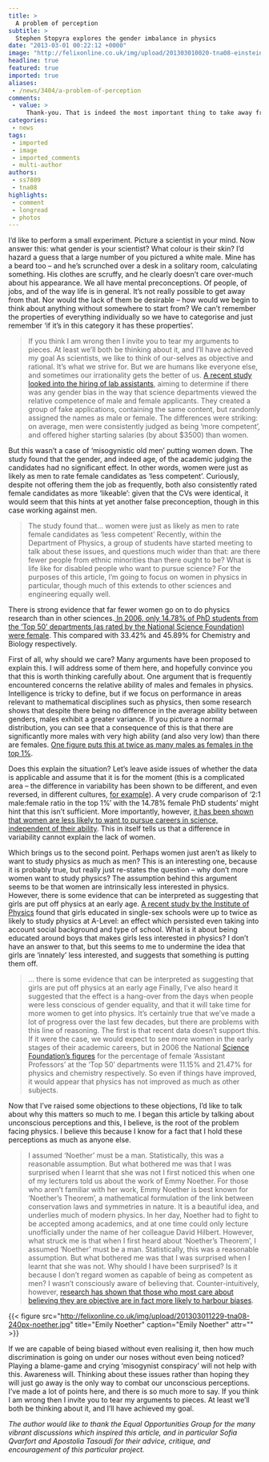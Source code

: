 ```yaml
---
title: >
  A problem of perception
subtitle: >
  Stephen Stopyra explores the gender imbalance in physics
date: "2013-03-01 00:22:12 +0000"
image: "http://felixonline.co.uk/img/upload/201303010020-tna08-einstein.jpg"
headline: true
featured: true
imported: true
aliases:
 - /news/3404/a-problem-of-perception
comments:
 - value: >
     Thank-you. That is indeed the most important thing to take away from this - that we need to be aware of how our perceptions influence us. It isn't enough to believe there is somehow a vague 'them' causing discrimination. Everyone, both women and men, needs to think about their own perceptions more if we are ever to change things. If all the people mentioned in the study had stopped to think twice about whether they were really making the right decision, I bet it would have made a big difference. But when pressed for time, that is obviously a very hard thing to do, something we shouldn't underestimate. <br> <br>And you are quite right that this is only the tip of the iceberg with regards the effect of perceptions. It's not realistic to do away with them altogether, nor would that even be a good thing to want (we'd be little more than machines if we were 100% rational, after-all). It's something we should strive to be aware of whenever important decisions are made, however.,The example you put of ‘Noether’s Theor
categories:
 - news
tags:
 - imported
 - image
 - imported_comments
 - multi-author
authors:
 - ss7809
 - tna08
highlights:
 - comment
 - longread
 - photos
---
```


I‘d like to perform a small experiment. Picture a scientist in your mind. Now answer this: what gender is your scientist? What colour is their skin? I’d hazard a guess that a large number of you pictured a white male. Mine has a beard too – and he’s scrunched over a desk in a solitary room, calculating something. His clothes are scruffy, and he clearly doesn’t care over-much about his appearance.
 We all have mental preconceptions. Of people, of jobs, and of the way life is in general. It’s not really possible to get away from that. Nor would the lack of them be desirable – how would we begin to think about anything without somewhere to start from? We can’t remember the properties of everything individually so we have to categorise and just remember ‘if it’s in this category it has these properties’.
> If you think I am wrong then I invite you to tear my arguments to pieces. At least we’ll both be thinking about it, and I’ll have achieved my goal
As scientists, we like to think of our-selves as objective and rational. It’s what we strive for. But we are humans like everyone else, and sometimes our irrationality gets the better of us. [A recent study looked into the hiring of lab assistants](http://www.pnas.org/content/early/2012/09/14/1211286109), aiming to determine if there was any gender bias in the way that science departments viewed the relative competence of male and female applicants. They created a group of fake applications, containing the same content, but randomly assigned the names as male or female. The differences were striking: on average, men were consistently judged as being ‘more competent’, and offered higher starting salaries (by about $3500) than women.

But this wasn’t a case of ‘misogynistic old men’ putting women down. The study found that the gender, and indeed age, of the academic judging the candidates had no significant effect. In other words, women were just as likely as men to rate female candidates as ‘less competent’. Curiously, despite not offering them the job as frequently, both also consistently rated female candidates as more ‘likeable’: given that the CVs were identical, it would seem that this hints at yet another false preconception, though in this case working against men.
> The study found that... women were just as likely as men to rate female candidates as ‘less competent’
Recently, within the Department of Physics, a group of students have started meeting to talk about these issues, and questions much wider than that: are there fewer people from ethnic minorities than there ought to be? What is life like for disabled people who want to pursue science? For the purposes of this article, I’m going to focus on women in physics in particular, though much of this extends to other sciences and engineering equally well.

There is strong evidence that far fewer women go on to do physics research than in other sciences.[ In 2006, only 14.78% of PhD students from the ‘Top 50’ departments (as rated by the National Science Foundation) were female](http://www.sciencemag.org/content/309/5738/1190.summary). This compared with 33.42% and 45.89% for Chemistry and Biology respectively.

First of all, why should we care? Many arguments have been proposed to explain this. I will address some of them here, and hopefully convince you that this is worth thinking carefully about. One argument that is frequently encountered concerns the relative ability of males and females in physics. Intelligence is tricky to define, but if we focus on performance in areas relevant to mathematical disciplines such as physics, then some research shows that despite there being no difference in the average ability between genders, males exhibit a greater variance. If you picture a normal distribution, you can see that a consequence of this is that there are significantly more males with very high ability (and also very low) than there are females. [One figure puts this at twice as many males as females in the top 1%](http://www.ncbi.nlm.nih.gov/pmc/articles/PMC3230041/).

Does this explain the situation? Let’s leave aside issues of whether the data is applicable and assume that it is for the moment (this is a complicated area – the difference in variability has been shown to be different, and even reversed, in different cultures, [for example](http://link.springer.com/article/10.1007%2FBF01420741?LI=true#page-1)). A very crude comparison of ‘2:1 male:female ratio in the top 1%’ with the 14.78% female PhD students’ might hint that this isn’t sufficient. More importantly, however, [it has been shown that women are less likely to want to pursue careers in science, independent of their ability](http://books.google.co.uk/books/about/Women_in_science.html?id=lI_uAAAAMAAJ). This in itself tells us that a difference in variability cannot explain the lack of women.

Which brings us to the second point. Perhaps women just aren’t as likely to want to study physics as much as men? This is an interesting one, because it is probably true, but really just re-states the question – why don’t more women want to study physics? The assumption behind this argument seems to be that women are intrinsically less interested in physics. However, there is some evidence that can be interpreted as suggesting that girls are put off physics at an early age. [A recent study by the Institute of Physics](http://www.iop.org/education/teacher/support/girls_physics/file_58196.pdf) found that girls educated in single-sex schools were up to twice as likely to study physics at A-Level: an effect which persisted even taking into account social background and type of school. What is it about being educated around boys that makes girls less interested in physics? I don’t have an answer to that, but this seems to me to undermine the idea that girls are ‘innately’ less interested, and suggests that something is putting them off.
> ... there is some evidence that can be interpreted as suggesting that girls are put off physics at an early age
Finally, I’ve also heard it suggested that the effect is a hang-over from the days when people were less conscious of gender equality, and that it will take time for more women to get into physics. It’s certainly true that we’ve made a lot of progress over the last few decades, but there are problems with this line of reasoning. The first is that recent data doesn’t support this. If it were the case, we would expect to see more women in the early stages of their academic careers, but in 2006 the National [Science Foundation’s figures](http://www.sciencemag.org/content/309/5738/1190.summary) for the percentage of female ‘Assistant Professors’ at the ‘Top 50’ departments were 11.15% and 21.47% for physics and chemistry respectively. So even if things have improved, it would appear that physics has not improved as much as other subjects.

Now that I’ve raised some objections to these objections, I’d like to talk about why this matters so much to me. I began this article by talking about unconscious perceptions and this, I believe, is the root of the problem facing physics. I believe this because I know for a fact that I hold these perceptions as much as anyone else.
> I assumed ‘Noether’ must be a man. Statistically, this was a reasonable assumption. But what bothered me was that I was surprised when I learnt that she was not
I first noticed this when one of my lecturers told us about the work of Emmy Noether. For those who aren’t familiar with her work, Emmy Noether is best known for ‘Noether’s Theorem’, a mathematical formulation of the link between conservation laws and symmetries in nature. It is a beautiful idea, and underlies much of modern physics. In her day, Noether had to fight to be accepted among academics, and at one time could only lecture unofficially under the name of her colleague David Hilbert. However, what struck me is that when I first heard about ‘Noether’s Theorem’, I assumed ‘Noether’ must be a man. Statistically, this was a reasonable assumption. But what bothered me was that I was surprised when I learnt that she was not. Why should I have been surprised? Is it because I don’t regard women as capable of being as competent as men? I wasn’t consciously aware of believing that. Counter-intuitively, however, [research has shown that those who most care about believing they are objective are in fact more likely to harbour biases](http://www.sciencedirect.com/science/article/pii/S0749597807000611).

{{< figure src="http://felixonline.co.uk/img/upload/201303011229-tna08-240px-noether.jpg" title="Emily Noether" caption="Emily Noether" attr="" >}}

If we are capable of being biased without even realising it, then how much discrimination is going on under our noses without even being noticed? Playing a blame-game and crying ‘misogynist conspiracy’ will not help with this. Awareness will. Thinking about these issues rather than hoping they will just go away is the only way to combat our unconscious perceptions. I’ve made a lot of points here, and there is so much more to say. If you think I am wrong then I invite you to tear my arguments to pieces. At least we’ll both be thinking about it, and I’ll have achieved my goal.

_The author would like to thank the Equal Opportunities Group for the many vibrant discussions which inspired this article, and in particular Sofia Qvarfort and Apostolia Tasoudi for their advice, critique, and encouragement of this particular project._
